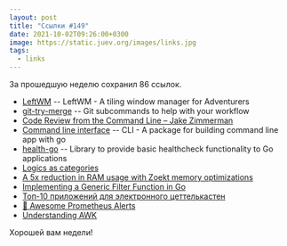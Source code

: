 ```yaml
---
layout: post
title: "Ссылки #149"
date: 2021-10-02T09:26:00+0300
image: https://static.juev.org/images/links.jpg
tags:
  - links
---
```

За прошедшую неделю сохранил 86 ссылок.

* [LeftWM](https://github.com/leftwm/leftwm) -- LeftWM - A tiling window manager for Adventurers
* [git-try-merge](https://github.com/cecton/git-tools) -- Git subcommands to help with your workflow
* [Code Review from the Command Line – Jake Zimmerman](https://blog.jez.io/cli-code-review/)
* [Command line interface](https://github.com/mkideal/cli) -- CLI - A package for building command line app with go
* [health-go](https://github.com/hellofresh/health-go) -- Library to provide basic healthcheck functionality to Go applications
* [Logics as categories](https://boris-marinov.github.io/category-theory-illustrated/05_logic/)
* [A 5x reduction in RAM usage with Zoekt memory optimizations](https://about.sourcegraph.com/blog/zoekt-memory-optimizations-for-sourcegraph-cloud/)
* [Implementing a Generic Filter Function in Go](https://preslav.me/2021/09/22/implementing-a-generic-filter-function-in-golang/)
* [Топ-10 приложений для электронного цеттелькастен](https://fedorovpishet.ru/zettelkasten-apps/)
* [👋 Awesome Prometheus Alerts](https://github.com/samber/awesome-prometheus-alerts)
* [Understanding AWK](https://earthly.dev/blog/awk-examples/)

Хорошей вам недели!
